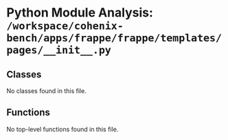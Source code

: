 # Python Module Analysis: `/workspace/cohenix-bench/apps/frappe/frappe/templates/pages/__init__.py`

## Classes

No classes found in this file.


## Functions

No top-level functions found in this file.
